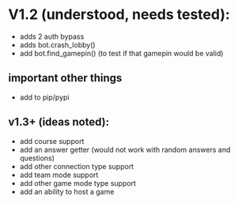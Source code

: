 # V1.2 (understood, needs tested):
* adds 2 auth bypass
* adds bot.crash_lobby()
* add bot.find_gamepin() (to test if that gamepin would be valid)

## important other things
* add to pip/pypi

## v1.3+ (ideas noted):
* add course support
* add an answer getter (would not work with random answers and questions)
* add other connection type support
* add team mode support
* add other game mode type support
* add an ability to host a game
  
